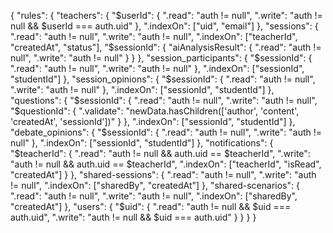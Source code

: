 {
  "rules": {
    "teachers": {
      "$userId": {
        ".read": "auth != null",
        ".write": "auth != null && $userId === auth.uid"
      },
      ".indexOn": ["uid", "email"]
    },
    "sessions": {
      ".read": "auth != null",
      ".write": "auth != null",
      ".indexOn": ["teacherId", "createdAt", "status"],
      "$sessionId": {
        "aiAnalysisResult": {
          ".read": "auth != null",
          ".write": "auth != null"
        }
      }
    },
    "session_participants": {
      "$sessionId": {
        ".read": "auth != null",
        ".write": "auth != null"
      },
      ".indexOn": ["sessionId", "studentId"]
    },
    "session_opinions": {
      "$sessionId": {
        ".read": "auth != null",
        ".write": "auth != null"
      },
      ".indexOn": ["sessionId", "studentId"]
    },
    "questions": {
      "$sessionId": {
        ".read": "auth != null",
        ".write": "auth != null",
        "$questionId": {
          ".validate": "newData.hasChildren(['author', 'content', 'createdAt', 'sessionId'])"
        }
      },
      ".indexOn": ["sessionId", "studentId"]
    },
    "debate_opinions": {
      "$sessionId": {
        ".read": "auth != null",
        ".write": "auth != null"
      },
      ".indexOn": ["sessionId", "studentId"]
    },
    "notifications": {
      "$teacherId": {
        ".read": "auth != null && auth.uid == $teacherId",
        ".write": "auth != null && auth.uid == $teacherId",
        ".indexOn": ["teacherId", "isRead", "createdAt"]
      }
    },
    "shared-sessions": {
      ".read": "auth != null",
      ".write": "auth != null",
      ".indexOn": ["sharedBy", "createdAt"]
    },
    "shared-scenarios": {
      ".read": "auth != null",
      ".write": "auth != null",
      ".indexOn": ["sharedBy", "createdAt"]
    },
    "users": {
      "$uid": {
        ".read": "auth != null && $uid === auth.uid",
        ".write": "auth != null && $uid === auth.uid"
      }
    }
  }
}